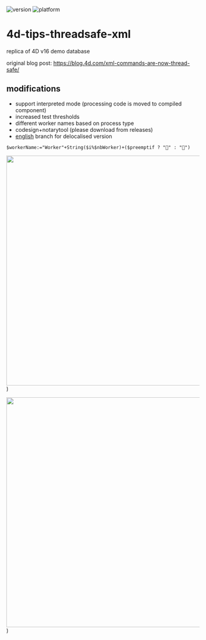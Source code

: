 ![version](https://img.shields.io/badge/version-20%2B-E23089)
![platform](https://img.shields.io/static/v1?label=platform&message=mac-intel%20|%20mac-arm%20|%20win-64&color=blue)

# 4d-tips-threadsafe-xml
replica of 4D v16 demo database

original blog post: https://blog.4d.com/xml-commands-are-now-thread-safe/

## modifications

* support interpreted mode (processing code is moved to compiled component)
* increased test thresholds 
* different worker names based on process type
* codesign+notarytool (please download from releases)
* [english](https://github.com/miyako/4d-tips-threadsafe-xml/tree/english) branch for delocalised version

```4d
$workerName:="Worker"+String($i%$nbWorker)+($preemptif ? "🚀" : "🚙")
```

<img src="https://github.com/user-attachments/assets/e19260db-972e-4cb8-a9e0-81982491c48e" width=600 height=auto />)

<img src="https://github.com/user-attachments/assets/3b88861c-e4cb-4d9e-b8c6-bfe7c9fda2a4" width=600 height=auto />)

